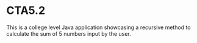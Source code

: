 # CTA5.2
This is a college level Java application showcasing a recursive method to calculate the sum of 5 numbers input by the user.
